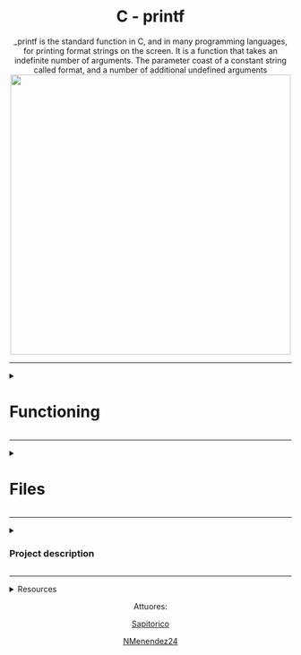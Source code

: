 <div id="header" align="center">
	<h1  class="page_title" align="center" width="50">C - printf</h1>
_printf is the standard function in C, and in many programming languages, for printing format strings on the screen.
It is a function that takes an indefinite number of arguments. The parameter coast of a constant string called format, and a number of additional undefined arguments

<img src="https://i2.wp.com/www.technhit.in/wp-content/uploads/2016/09/Cprintf1.gif?resize=648%2C200&ssl=1" width="500"/>
	</div>
	 
---

<div>
<details>
  <summary><h1>Functioning</h1></summary>
  <p>What this function does is to go through the constant format character by character, and according to the character it finds, it evaluates and performs a function.
To be more specific, the format string includes text to be printed literally and formats to be replaced by the text obtained from the parameters added.</p>
Example:

Input:
```c
int mian()
{
	_printf("Character:[%c]|n", 'H');
	return(0);
}
```
Output:
```
Character:[H]
```
<h2>Format indicator</h2>
<p>The symbol '%' denotes the beginning of the formatting mark.</p>
If several indicators are pickled in the format constant string, the values are included in the same order in which they appear.

As shown in the following example:

Input
```c
int main()
{
	_printf("Color %s, number %d", "red", 1234567);
	return (0);
}
```
Output:
```
Color red, number 1234567
```
<h2>Syntax</h2>

```
_printf("% [ format ]", type);
```

<details>
  <summary align="center" ><h1width="50">Format type field</h1></summary>
  <table align="center" width="50">
	<tr>
    <th>format types</th>
    <th>description </th>
  </tr>
  <tr>
    <td>%c</td>
    <td>Prints the corresponding ASCII character</td>
  </tr>
  <tr>
    <td>%s</td>
    <td>Character string (ending in '0')</td>
  </tr>
  <tr>
    <td>%d, %i</td>
    <td>Signed decimal conversion of an integer</td>
  </tr>
  <tr>
    <td>%b</td>
    <td>the unsigned int argument is converted to binary</td>
  </tr>
  <tr>
    <td>%u</td>
    <td>Unsigned decimal conversion of an integer</td>
  </tr>
  <tr>
    <td>%o</td>
    <td>Unsigned octal conversion of an integer</td>
  </tr>
  <tr>
    <td>%x, %X</td>
    <td>Unsigned hexadecimal conversion, x for lowercase, X for uppercase</td>
  </tr>
  <tr>
    <td>%r</td>
    <td>prints the reversed string</td>
  </tr>
  <tr>
    <td>%R</td>
    <td>prints the rot13'ed string</td>
  </tr>
  <tr>
    <td>%p </td>
    <td>Memory address (pointer)</td>
  </tr>
</table>
</details>

<details>
  <summary><h2>compilation and installation</h2></summary>
  
  ```c
  // clones the repository
  $ git clone https://github.com/Sapitorico/holbertonschool-printf
  $ cd holbertonschool-printf
  // creates a main call function
  $ make all
  gcc -Wall -Wextra -Werror -pedantic -std=gnu89 -Wno-format *.c -o printf
  ./printf
  // output examples
 Negative:[-762534]
 Unsigned:[2147484671]
 Unsigned octal:[20000001777]
 Unsigned hexadecimal:[800003ff, 800003FF]
 Character:[H]
 String:[I am a string !]
 ```
 
</details>
	
<div>
<details>

  <summary align="center"><h2 width="50">examples and tests</h2></summary>
  Compilation:
  
  ```c
  
  // You might want to look at the gcc flag -Wno-format when testing with your printf and the standard printf. Example of test file that you could use:
  $ gcc -Wall -Werror -Wextra -pedantic -std=gnu89 -Wno-format *.c
  
  ````
  
testing function

* INPUTS:

```c
#include "main.h"
int main(void)
{
    int len;
    unsigned int ui;
    void *addr;
	char *str = "Sapitorico";

    len = _printf("Let's try to printf a simple sentence.\n");
    ui = (unsigned int)INT_MAX + 1024;
    addr = (void *)0x7ffe637541f0;
    _printf("Length:[%d, %i]\n", len, len);
    _printf("Negative:[%d]\n", -762534);
    _printf("Unsigned:[%u]\n", ui);
    _printf("Unsigned octal:[%o]\n", ui);
    _printf("Unsigned hexadecimal:[%x, %X]\n", ui, ui);
    _printf("Character:[%c]\n", 'H');
    _printf("String:[%s]\n", "I am a string !");
    _printf("Address:[%p]\n", addr);
    len = _printf("Percent:[%%]\n");
    _printf("Len:[%d]\n", len);
    _printf("Unknown:[%r]\n",  str);
	_printf("Prints the rot13'ed:[%R]\n", str);
    return (0);
}
```
* OUTPUTS:

```
Let's try to printf a simple sentence.
Length:[39, 39]
Negative:[-762534]
Unsigned:[2147484671]
Unsigned octal:[20000001777]
Unsigned hexadecimal:[800003ff, 800003FF]
Character:[H]
String:[I am a string !]
Address:[0x7ffe637541f0]
Percent:[%]
Len:[12]
Unknown:[ocirotipaS]
Prints the rot13'ed:[Facvgbevpb]
```
</details>
</div>
</details>
</div>

----

<div>
<details>
<summary><h1>Files</h1></summary>
<h4>Index</h4>
	
1. [ _printf.c ](#_printf.c)
	
2. [ main.h ](#main.h)
	
3. [ get_format.c ](#get_format.c)
	
4. [ print_characters.c ](#print_characters.c)
	
5. [ printf_numbers.c ](#printf_numbers.c)

6. [ print_address.c ](#print_address.c)

7. [ aux_functions.c ](#aux_functions.c)
	
8. [ _printf.man ](#_printf.man)

<div>
<details>
<a name="_printf.c"></a>
<summary><h2>_printf.c</h2></summary>
This file contains the main code of the printf function.
In this one the function get_formats is invoked to look for the functions of formats, and this same function is the one that is in charge of sending the parameters to these functions to print formats.
Prototype: ```int _printf(const char *format, ...);```
<details>
<summary><h1 align="center">flow chart</h1></summary>
</details>
</details>
</div>

<div>
<details>
<a name="main.h"></a>
<summary><h2>main.h</h2></summary>
this file has all the maros headers used by the functions, function prototypes and structure.
```c
/**
 * struct get_formats - contains the formats
 * @f_s: format specifier
 * @f: pointer to formatting functions
 *
 * Description: this structure contains the format indicators in the f_s layer, and the functions corresponding to these formats in the field f
 */
typedef struct get_formats
{
	char f_s;
	int (*f)(va_list args);
} get_t;
```
</details>
</div>

<div>
<details>
<a name="get_format.c"></a>
<summary><h2>get_format.c</h2></summary>
This file contains the function that will give us the function to print the required format
Contains the format flags and their respective functions.
```get_t functions[ array of formats and functions ]```
</details>
</div>

<div>
<details>
<a name="print_characters.c"></a>
<summary><h2>print_characters.c</h2></summary>
This file contains the functions for printing strings composed of characters.

c 
Converts an argument of type int to a value of type unsigned char and writes the corresponding ASCII character code to the output stream.

s
Writes the characters of the string specified by an argument of type char *, up to, but not including the terminating NUL character ('\0'), to the output stream.

x, X 
Converts an unsigned argument to unsigned hexadecimal notation, and writes it to the output stream. The default precision is 1, but if more digits are needed, leading zeros are added.
Hexadecimal notation uses the digits 0 through 9 and the characters a through f or A through F for x or X conversions, respectively, as hexadecimal digits. Subject to the control flag alternatively, 0x or 0X is prefixed to the output.

R
Encrypt a string in ROT13, rotate 13 positions" a letter, moving any letter 13 positions in the alphabet.
</details>
</div>

<div>
<details>
<a name="printf_numbers.c"></a>
<summary><h2>printf_numbers.c</h2></summary>
This file contains the functions to print format strings composed of numbers

d, i
Converts an int argument to signed decimal notation and writes it to the output stream.

b
Converts an unsigned integer argument to binary

u
Converts an unsigned argument to unsigned decimal notation, and writes it to the output stream.

o
Converts an unsigned argument to unsigned octal notation and writes it to the output stream.
</details>
</div>

<div>
<details>
<a name="print_address.c"></a>
<summary><h2>print_address.c</h2></summary>
This file contains the function for printing memory addresses and its respective hexadecimal conversion function.

p
Converts an argument of type void * to a value of type int, and formats the value as for a hexadecimal conversion (x).
</details>
</div>

<div>
<details>
<a name="aux_functions.c"></a>
<summary><h2>aux_functions.c</h2></summary>
This file contains all auxiliary functions used by other functions.
</details>
</div>

<div>
<details>
<a name="_printf.man"></a>
<summary><h2>_printf.man</h2></summary>
printf function manual
</details>
</div>

</details>
</div>

---

<div>
<details>
<summary><h3>Project description</h3></summary>
	
This is the first group project, carried out by Holberton students.
The goal of this assignment is to recreate the printf function, a basic version of the standard function.
It also encourages group and team work with a randomly assigned partner.

---

<details>
  <summary>Requirements</summary>
  
* Allowed editors: vi, vim, emacs.

* You are not allowed to use global variables.

* No more than 5 functions per file.

* it is not necessary to upload the test network to your repository.

* The prototypes of all your functions should be included in your header file called main.h.

* Note that we will not provide the putchar function for this project.
</details>

---

<details>
  <summary>Authorized functions and macros</summary>
  
* write (man 2 write)

* malloc (man 3 malloc)

* free (man 3 free)

* va_start (man 3 va_start)

* va_end (man 3 va_end)

* va_copy (man 3 va_copy)

* va_arg (man 3 va_arg)
</details>
</details>
</div>

---

<details>
  <summary>Resources</summary>
	
<a href="https://quizgen.doncolton.com/tut/q11.printf.p6.pdf" title="Secrets of printf" target="blank">Secrets of printf</a>

<a href="https://github.com/Sapitorico/holbertonschool-low_level_programming/tree/main/structures_typedef" target="blank">Structures, typedef</a>

<a href="https://github.com/Sapitorico/holbertonschool-low_level_programming/tree/main/function_pointers" target="blank">Function pointers</a>

<a href="https://github.com/Sapitorico/holbertonschool-low_level_programming/tree/main/variadic_functions" target="blank">Variadic functions</a>

</details>

<footer>
<p align="center">Attuores:<p>
<p align="center"><a href="https://github.com/Sapitorico" target="blank">Sapitorico</a></p>
<p align="center"><a href="https://github.com/NMenendez24" target="blank">NMenendez24</a></p>
</footer>
